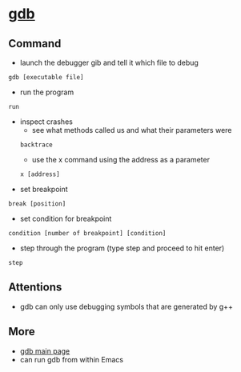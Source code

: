 # [gdb](https://www.cs.cmu.edu/~gilpin/tutorial/)

## Command
* launch the debugger gib and tell it which file to debug
```
gdb [executable file]
```
* run the program
```
run
```
* inspect crashes
    * see what methods called us and what their parameters were
    ```
    backtrace
    ```
    * use the x command using the address as a parameter
    ```
    x [address]
    ```
* set breakpoint
```
break [position]
```
* set condition for breakpoint
```
condition [number of breakpoint] [condition]
```
* step through the program (type step and proceed to hit enter)
```
step 
```

## Attentions
* gdb can only use debugging symbols that are generated by g++

## More
* [gdb main page](https://www.sourceware.org/gdb/)
* can run gdb from within Emacs
